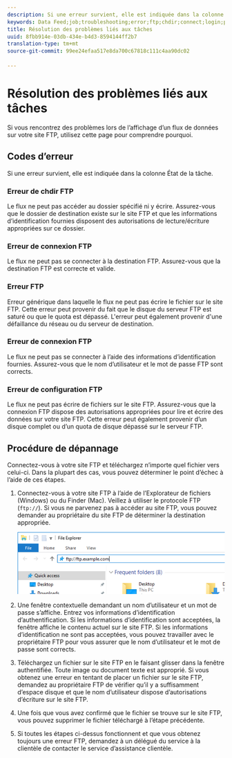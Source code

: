 ```yaml
---
description: Si une erreur survient, elle est indiquée dans la colonne État de la tâche.
keywords: Data Feed;job;troubleshooting;error;ftp;chdir;connect;login;put
title: Résolution des problèmes liés aux tâches
uuid: 8fbb914e-03db-434e-b4d3-8594144ff2b7
translation-type: tm+mt
source-git-commit: 99ee24efaa517e8da700c67818c111c4aa90dc02

---
```



# Résolution des problèmes liés aux tâches

Si vous rencontrez des problèmes lors de l’affichage d’un flux de données sur votre site FTP, utilisez cette page pour comprendre pourquoi.

## Codes d’erreur

Si une erreur survient, elle est indiquée dans la colonne État de la tâche.

### Erreur de chdir FTP

Le flux ne peut pas accéder au dossier spécifié ni y écrire. Assurez-vous que le dossier de destination existe sur le site FTP et que les informations d’identification fournies disposent des autorisations de lecture/écriture appropriées sur ce dossier.

### Erreur de connexion FTP

Le flux ne peut pas se connecter à la destination FTP. Assurez-vous que la destination FTP est correcte et valide.

### Erreur FTP

Erreur générique dans laquelle le flux ne peut pas écrire le fichier sur le site FTP. Cette erreur peut provenir du fait que le disque du serveur FTP est saturé ou que le quota est dépassé. L'erreur peut également provenir d'une défaillance du réseau ou du serveur de destination.

### Erreur de connexion FTP

Le flux ne peut pas se connecter à l’aide des informations d’identification fournies. Assurez-vous que le nom d’utilisateur et le mot de passe FTP sont corrects.

### Erreur de configuration FTP

Le flux ne peut pas écrire de fichiers sur le site FTP. Assurez-vous que la connexion FTP dispose des autorisations appropriées pour lire et écrire des données sur votre site FTP. Cette erreur peut également provenir d’un disque complet ou d’un quota de disque dépassé sur le serveur FTP.

## Procédure de dépannage

Connectez-vous à votre site FTP et téléchargez n’importe quel fichier vers celui-ci. Dans la plupart des cas, vous pouvez déterminer le point d’échec à l’aide de ces étapes.

1. Connectez-vous à votre site FTP à l’aide de l’Explorateur de fichiers (Windows) ou du Finder (Mac). Veillez à utiliser le protocole FTP (`ftp://`). Si vous ne parvenez pas à accéder au site FTP, vous pouvez demander au propriétaire du site FTP de déterminer la destination appropriée.

   ![Explorateur de fichiers](assets/file_explorer.png)

2. Une fenêtre contextuelle demandant un nom d’utilisateur et un mot de passe s’affiche. Entrez vos informations d’identification d’authentification. Si les informations d’identification sont acceptées, la fenêtre affiche le contenu actuel sur le site FTP. Si les informations d’identification ne sont pas acceptées, vous pouvez travailler avec le propriétaire FTP pour vous assurer que le nom d’utilisateur et le mot de passe sont corrects.
3. Téléchargez un fichier sur le site FTP en le faisant glisser dans la fenêtre authentifiée. Toute image ou document texte est approprié. Si vous obtenez une erreur en tentant de placer un fichier sur le site FTP, demandez au propriétaire FTP de vérifier qu’il y a suffisamment d’espace disque et que le nom d’utilisateur dispose d’autorisations d’écriture sur le site FTP.
4. Une fois que vous avez confirmé que le fichier se trouve sur le site FTP, vous pouvez supprimer le fichier téléchargé à l’étape précédente.
5. Si toutes les étapes ci-dessus fonctionnent et que vous obtenez toujours une erreur FTP, demandez à un délégué du service à la clientèle de contacter le service d’assistance clientèle.
